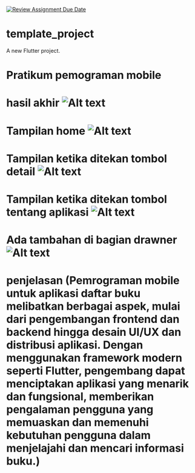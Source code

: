 [![Review Assignment Due Date](https://classroom.github.com/assets/deadline-readme-button-22041afd0340ce965d47ae6ef1cefeee28c7c493a6346c4f15d667ab976d596c.svg)](https://classroom.github.com/a/-qXfCkxD)
# template_project

A new Flutter project.

# Pratikum pemograman mobile 

# hasil akhir ![Alt text](image.png) 

# Tampilan home ![Alt text](image-1.png)

# Tampilan ketika ditekan tombol detail ![Alt text](image-2.png)

# Tampilan ketika ditekan tombol tentang aplikasi ![Alt text](image-3.png)

# Ada tambahan di bagian drawner ![Alt text](image-4.png)

# penjelasan (Pemrograman mobile untuk aplikasi daftar buku melibatkan berbagai aspek, mulai dari pengembangan frontend dan backend hingga desain UI/UX dan distribusi aplikasi. Dengan menggunakan framework modern seperti Flutter, pengembang dapat menciptakan aplikasi yang menarik dan fungsional, memberikan pengalaman pengguna yang memuaskan dan memenuhi kebutuhan pengguna dalam menjelajahi dan mencari informasi buku.)